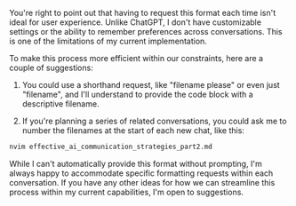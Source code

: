You're right to point out that having to request this format each time isn't ideal for user experience. Unlike ChatGPT, I don't have customizable settings or the ability to remember preferences across conversations. This is one of the limitations of my current implementation.

To make this process more efficient within our constraints, here are a couple of suggestions:

1. You could use a shorthand request, like "filename please" or even just "filename", and I'll understand to provide the code block with a descriptive filename.

2. If you're planning a series of related conversations, you could ask me to number the filenames at the start of each new chat, like this:

```bash
nvim effective_ai_communication_strategies_part2.md
```

While I can't automatically provide this format without prompting, I'm always happy to accommodate specific formatting requests within each conversation. If you have any other ideas for how we can streamline this process within my current capabilities, I'm open to suggestions.

